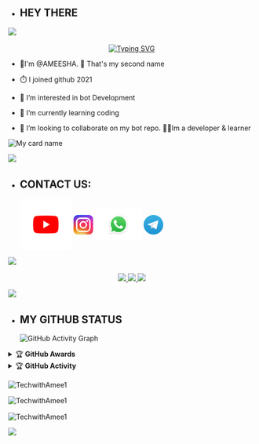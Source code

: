 - <h2 align="left">HEY THERE</h2>

<a><img src='https://i.imgur.com/LyHic3i.gif'/></a>

<!-- Typing SVG -->
<p align="center">
    <a href="https://github.com/TechwithAmee1">
        <img align="center"
        src="https://readme-typing-svg.herokuapp.com/?size=30&width=500&lines=HI!!+I+am+Black+Dragon%20+%20Official+..."
            alt="Typing SVG"
        />
    </a>
</p>                                
 
- 🥰I'm @AMEESHA. 🥰 That's my second name
- ⏱️ I joined github 2021

- 👀 I’m interested in bot Development

- 🌱 I’m currently learning coding

- 💞️ I’m looking to collaborate on my bot repo.
👩‍💻Im a developer & learner


![My card name](https://cardivo.vercel.app/api?name=AMIYA-Official&description=Hi,%20Welcome%20To%20My%20Profile%20😈&image=https://i.ibb.co/9vnxgVN/Picsart-22-10-19-23-24-15-518.jpg?v=4&s=10?v=4&backgroundColor=%23ecf0f1&instagram=mr.amiya.ofc&github=TechwithAmee1&twitter=&pattern=leaf&colorPattern=%23eaeaea)


<a><img src='https://i.imgur.com/LyHic3i.gif'/></a>
- <h2 align="left">CONTACT US:</h2><p>  <a href="https://youtube.com/channel/UCVSZitR2NTFW9K9wl-luCzQ" target="blank"><img align="center" src="https://github.com/TechwithAmee1/TechwithAmee1/blob/main/Picsart_22-10-28_23-29-00-872.png" alt="https://youtube.com/channel/UCVSZitR2NTFW9K9wl-luCzQ" height="105" width="105" /></a>  <a href="https://instagram.com/mr.amiya.ofc" target="blank"><img align="center" src="https://github.com/TechwithAmee1/TechwithAmee1/blob/main/logo-ig-png-32464.png" alt="https://www.instagram.com/mr.amiya.ofc/" height="40" width="40" /></a>  <a href="https://wa.me/message/KZXTUVIGXKKZG1" target="blank"><img align="center" src="https://github.com/TechwithAmee1/TechwithAmee1/blob/main/IMG-20221027-WA0009.jpg" alt="https://wa.me/message/KZXTUVIGXKKZG1" height="65" width="95" /></a>  <a href="https://t.me/Mr_Amiya_OFC" target="blank"><img align="center" src="https://github.com/TechwithAmee1/TechwithAmee1/blob/main/Telegram_logo.svg.png" alt="https://t.me/Mr_Amiya_OFC" height="40" width="40" /></a> 
</p>
<a><img src='https://i.imgur.com/LyHic3i.gif'/></a>

<p align="center">
  <a href="https://github.com/TechwithAmee1">
    <img src="https://komarev.com/ghpvc/?username=TechwithAmee1&label=Profile%200views&color=0000FF&label=Profile+Views&style=plastic">
</a>
  <a href="https://github.com/TechwithAmee1?tab=stars">
    <img src="https://img.shields.io/github/Diegoson?color=0000FF&label=Stars&style=plastic">

  </a>
  <a href="https://github.com/TechwithAmee1?tab=followers">
    <img src="https://img.shields.io/github/followers/Diegoson?color=0000FF&label=Followers&style=plastic">
</br>

<a><img src='https://i.imgur.com/LyHic3i.gif'/></a>

- <h2 align="left">MY GITHUB STATUS</h2>

  <img src="https://activity-graph.herokuapp.com/graph?username=TechwithAmee1&amp;bg_color=000000&amp;color=4fff67&amp;line=4fff67&amp;point=ffffff&amp;area=true&amp;hide_border=true" alt="GitHub Activity Graph">
  </div>

<details>
    <summary>&#127942 <b>GitHub Awards</b></summary><br/>

![Github Trophy](https://github-profile-trophy.vercel.app/?username=TechwithAmee1)

</details>

<details>
    <summary>&#127942 <b>GitHub Activity</b></summary><br/>

![Metrics](https://metrics.lecoq.io/TechwithAmee1?template=classic&followup=1&isocalendar=1&languages=1&isocalendar.duration=half-year&config.timezone=Europe%2FIstanbul)

</details> 



<p align="center">
<p><img align="center" src="https://github-readme-stats.vercel.app/api/top-langs?username=TechwithAmee1&show_icons=true&theme=dark&locale=en&layout=compact" alt="TechwithAmee1" /></p>

<p align="center">
<p><img align="center" src="https://github-readme-stats.vercel.app/api?username=TechwithAmee1&show_icons=true&theme=dark&locale=en" alt="TechwithAmee1" /></p>

<p><img align="center" src="https://github-readme-streak-stats.herokuapp.com/?user=TechwithAmee1&theme=dark" alt="TechwithAmee1" /></p>
</p>

</div>
 
<a><img src='https://i.imgur.com/LyHic3i.gif'/></a>
